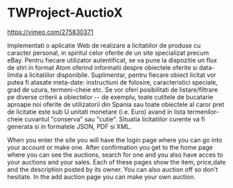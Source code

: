# TWProject-AuctioX

https://vimeo.com/275830371

Implementati o aplicatie Web de realizare a licitatiilor de produse cu caracter personal, in spiritul celor oferite de un site specializat
precum eBay. Pentru fiecare utilizator autentificat, se va pune la dispozitie un flux de stiri in format Atom oferind informatii despre 
obiectele oferite si data-limita a licitatiilor disponibile. Suplimentar, pentru fiecare obiect licitat vor putea fi atasate meta-date: 
instructiuni de folosire, caracteristici speciale, grad de uzura, termeni-cheie etc. Se vor oferi posibilitati de listare/filtrare pe 
diverse criterii a obiectelor -- de exemplu, toate cutitele de bucatarie aproape noi oferite de utilizatorii din Spania sau toate obiectele
al caror pret de licitatie este sub U unitati monetare (i.e. Euro) avand in lista termenilor-cheie cuvantul "conserva" sau "cutie". 
Situatia licitatiilor curente va fi generata si in formatele JSON, PDF si XML.


When you enter the site you will have the login page where you can go into your account or make one. After confirmation you get to the home 
page where you can see the auctions, search for one and you also have acces to your auctions and your sales. Each of these pages show the
item, price,date and the description posted by its owner. You can also auction off so don't hesitate. In the add auction page you can make
your own auction.